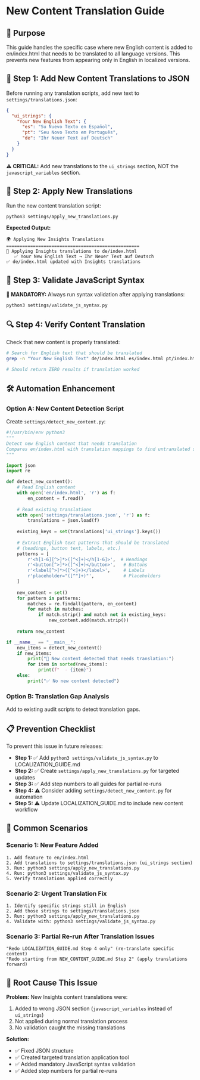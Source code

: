 # New Content Translation Guide

## 🎯 Purpose

This guide handles the specific case where new English content is added to en/index.html that needs to be translated to all language versions. This prevents new features from appearing only in English in localized versions.

## 🚨 **Step 1: Add New Content Translations to JSON**

Before running any translation scripts, add new text to `settings/translations.json`:

```json
{
  "ui_strings": {
    "Your New English Text": {
      "es": "Su Nuevo Texto en Español",
      "pt": "Seu Novo Texto em Português", 
      "de": "Ihr Neuer Text auf Deutsch"
    }
  }
}
```

**⚠️ CRITICAL:** Add new translations to the `ui_strings` section, NOT the `javascript_variables` section.

## 🔧 **Step 2: Apply New Translations**

Run the new content translation script:

```bash
python3 settings/apply_new_translations.py
```

**Expected Output:**
```
🌍 Applying New Insights Translations
==================================================
🔄 Applying Insights translations to de/index.html
   ✅ Your New English Text → Ihr Neuer Text auf Deutsch
✅ de/index.html updated with Insights translations
```

## 🧪 **Step 3: Validate JavaScript Syntax**

**🚨 MANDATORY:** Always run syntax validation after applying translations:

```bash
python3 settings/validate_js_syntax.py
```

## 🔍 **Step 4: Verify Content Translation**

Check that new content is properly translated:

```bash
# Search for English text that should be translated
grep -n "Your New English Text" de/index.html es/index.html pt/index.html

# Should return ZERO results if translation worked
```

## 🛠️ **Automation Enhancement**

### Option A: New Content Detection Script

Create `settings/detect_new_content.py`:

```python
#!/usr/bin/env python3
"""
Detect new English content that needs translation
Compares en/index.html with translation mappings to find untranslated strings
"""

import json
import re

def detect_new_content():
    # Read English content
    with open('en/index.html', 'r') as f:
        en_content = f.read()
    
    # Read existing translations
    with open('settings/translations.json', 'r') as f:
        translations = json.load(f)
    
    existing_keys = set(translations['ui_strings'].keys())
    
    # Extract English text patterns that should be translated
    # (headings, button text, labels, etc.)
    patterns = [
        r'<h[1-6][^>]*>([^<]+)</h[1-6]>',  # Headings
        r'<button[^>]*>([^<]+)</button>',   # Buttons
        r'<label[^>]*>([^<]+)</label>',     # Labels
        r'placeholder="([^"]+)"',           # Placeholders
    ]
    
    new_content = set()
    for pattern in patterns:
        matches = re.findall(pattern, en_content)
        for match in matches:
            if match.strip() and match not in existing_keys:
                new_content.add(match.strip())
    
    return new_content

if __name__ == "__main__":
    new_items = detect_new_content()
    if new_items:
        print("🚨 New content detected that needs translation:")
        for item in sorted(new_items):
            print(f"  - {item}")
    else:
        print("✅ No new content detected")
```

### Option B: Translation Gap Analysis

Add to existing audit scripts to detect translation gaps.

## 📋 **Prevention Checklist**

To prevent this issue in future releases:

- **Step 1:** ✅ Add `python3 settings/validate_js_syntax.py` to LOCALIZATION_GUIDE.md
- **Step 2:** ✅ Create `settings/apply_new_translations.py` for targeted updates  
- **Step 3:** ✅ Add step numbers to all guides for partial re-runs
- **Step 4:** ⚠️ Consider adding `settings/detect_new_content.py` for automation
- **Step 5:** ⚠️ Update LOCALIZATION_GUIDE.md to include new content workflow

## 🔄 **Common Scenarios**

### Scenario 1: New Feature Added
```
1. Add feature to en/index.html
2. Add translations to settings/translations.json (ui_strings section)
3. Run: python3 settings/apply_new_translations.py
4. Run: python3 settings/validate_js_syntax.py
5. Verify translations applied correctly
```

### Scenario 2: Urgent Translation Fix
```
1. Identify specific strings still in English
2. Add those strings to settings/translations.json
3. Run: python3 settings/apply_new_translations.py
4. Validate with: python3 settings/validate_js_syntax.py
```

### Scenario 3: Partial Re-run After Translation Issues
```
"Redo LOCALIZATION_GUIDE.md Step 4 only" (re-translate specific content)
"Redo starting from NEW_CONTENT_GUIDE.md Step 2" (apply translations forward)
```

## 🚨 **Root Cause This Issue**

**Problem:** New Insights content translations were:
1. Added to wrong JSON section (`javascript_variables` instead of `ui_strings`)
2. Not applied during normal translation process
3. No validation caught the missing translations

**Solution:** 
- ✅ Fixed JSON structure  
- ✅ Created targeted translation application tool
- ✅ Added mandatory JavaScript syntax validation
- ✅ Added step numbers for partial re-runs
